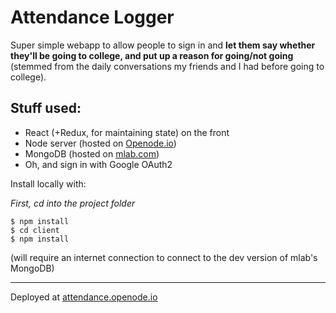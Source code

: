 # Attendance Logger

Super simple webapp to allow people to sign in and **let them say whether they'll be going to college, and put up a reason for going/not going** (stemmed from the daily conversations my friends and I had before going to college).

## Stuff used:

 - React (+Redux, for maintaining state) on the front
 - Node server (hosted on [Openode.io](https://www.openode.io/))
 - MongoDB (hosted on [mlab.com](https://www.mlab.com))
 - Oh, and sign in with Google OAuth2

Install locally with:

*First, cd into the project folder*

```
$ npm install
$ cd client
$ npm install
```
(will require an internet connection to connect to the dev version of mlab's MongoDB)

* * *

Deployed at [attendance.openode.io](http://attendance.openode.io) 